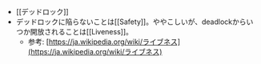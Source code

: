 - [[デッドロック]]
- デッドロックに陥らないことは[[Safety]]。ややこしいが、deadlockからいつか開放されることは[[Liveness]]。
	- 参考: [https://ja.wikipedia.org/wiki/ライブネス](https://ja.wikipedia.org/wiki/ライブネス)
